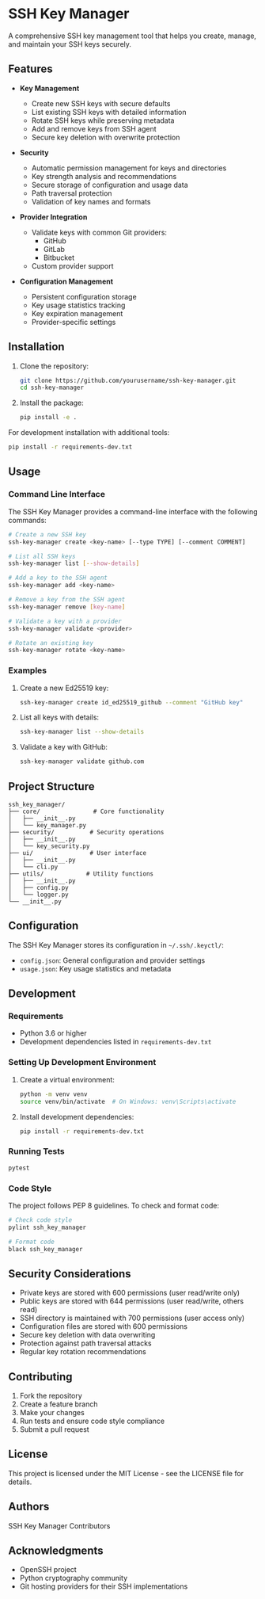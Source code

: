 # SSH Key Manager

A comprehensive SSH key management tool that helps you create, manage, and maintain your SSH keys securely.

## Features

- **Key Management**
  - Create new SSH keys with secure defaults
  - List existing SSH keys with detailed information
  - Rotate SSH keys while preserving metadata
  - Add and remove keys from SSH agent
  - Secure key deletion with overwrite protection

- **Security**
  - Automatic permission management for keys and directories
  - Key strength analysis and recommendations
  - Secure storage of configuration and usage data
  - Path traversal protection
  - Validation of key names and formats

- **Provider Integration**
  - Validate keys with common Git providers:
    - GitHub
    - GitLab
    - Bitbucket
  - Custom provider support

- **Configuration Management**
  - Persistent configuration storage
  - Key usage statistics tracking
  - Key expiration management
  - Provider-specific settings

## Installation

1. Clone the repository:
   ```bash
   git clone https://github.com/yourusername/ssh-key-manager.git
   cd ssh-key-manager
   ```

2. Install the package:
   ```bash
   pip install -e .
   ```

For development installation with additional tools:
```bash
pip install -r requirements-dev.txt
```

## Usage

### Command Line Interface

The SSH Key Manager provides a command-line interface with the following commands:

```bash
# Create a new SSH key
ssh-key-manager create <key-name> [--type TYPE] [--comment COMMENT]

# List all SSH keys
ssh-key-manager list [--show-details]

# Add a key to the SSH agent
ssh-key-manager add <key-name>

# Remove a key from the SSH agent
ssh-key-manager remove [key-name]

# Validate a key with a provider
ssh-key-manager validate <provider>

# Rotate an existing key
ssh-key-manager rotate <key-name>
```

### Examples

1. Create a new Ed25519 key:
   ```bash
   ssh-key-manager create id_ed25519_github --comment "GitHub key"
   ```

2. List all keys with details:
   ```bash
   ssh-key-manager list --show-details
   ```

3. Validate a key with GitHub:
   ```bash
   ssh-key-manager validate github.com
   ```

## Project Structure

```
ssh_key_manager/
├── core/               # Core functionality
│   ├── __init__.py
│   └── key_manager.py
├── security/          # Security operations
│   ├── __init__.py
│   └── key_security.py
├── ui/                # User interface
│   ├── __init__.py
│   └── cli.py
├── utils/            # Utility functions
│   ├── __init__.py
│   ├── config.py
│   └── logger.py
└── __init__.py
```

## Configuration

The SSH Key Manager stores its configuration in `~/.ssh/.keyctl/`:
- `config.json`: General configuration and provider settings
- `usage.json`: Key usage statistics and metadata

## Development

### Requirements

- Python 3.6 or higher
- Development dependencies listed in `requirements-dev.txt`

### Setting Up Development Environment

1. Create a virtual environment:
   ```bash
   python -m venv venv
   source venv/bin/activate  # On Windows: venv\Scripts\activate
   ```

2. Install development dependencies:
   ```bash
   pip install -r requirements-dev.txt
   ```

### Running Tests

```bash
pytest
```

### Code Style

The project follows PEP 8 guidelines. To check and format code:

```bash
# Check code style
pylint ssh_key_manager

# Format code
black ssh_key_manager
```

## Security Considerations

- Private keys are stored with 600 permissions (user read/write only)
- Public keys are stored with 644 permissions (user read/write, others read)
- SSH directory is maintained with 700 permissions (user access only)
- Configuration files are stored with 600 permissions
- Secure key deletion with data overwriting
- Protection against path traversal attacks
- Regular key rotation recommendations

## Contributing

1. Fork the repository
2. Create a feature branch
3. Make your changes
4. Run tests and ensure code style compliance
5. Submit a pull request

## License

This project is licensed under the MIT License - see the LICENSE file for details.

## Authors

SSH Key Manager Contributors

## Acknowledgments

- OpenSSH project
- Python cryptography community
- Git hosting providers for their SSH implementations